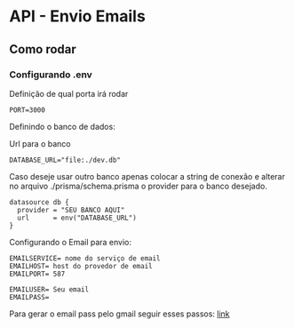 # API - Envio Emails


## Como rodar
### Configurando .env

Definição de qual porta irá rodar
```
PORT=3000
```

Definindo o banco de dados:

Url para o banco
```
DATABASE_URL="file:./dev.db"
```
Caso deseje usar outro banco apenas colocar a string de conexão e alterar no arquivo ./prisma/schema.prisma o provider para o banco desejado.
```
datasource db {
  provider = "SEU BANCO AQUI"
  url      = env("DATABASE_URL")
}
```

Configurando o Email para envio:

```
EMAILSERVICE= nome do serviço de email
EMAILHOST= host do provedor de email
EMAILPORT= 587

EMAILUSER= Seu email
EMAILPASS=
```
Para gerar o email pass pelo gmail seguir esses passos: [link](https://support.google.com/accounts/answer/185833?hl=pt-BR)